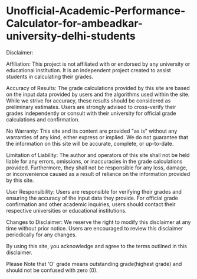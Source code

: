 # Unofficial-Academic-Performance-Calculator-for-ambeadkar-university-delhi-students

Disclaimer:

Affiliation: This project is not affiliated with or endorsed by any university or educational institution. It is an independent project created to assist students in calculating their grades.

Accuracy of Results: The grade calculations provided by this site are based on the input data provided by users and the algorithms used within the site. While we strive for accuracy, these results should be considered as preliminary estimates. Users are strongly advised to cross-verify their grades independently or consult with their university for official grade calculations and confirmation.

No Warranty: This site and its content are provided "as is" without any warranties of any kind, either express or implied. We do not guarantee that the information on this site will be accurate, complete, or up-to-date.

Limitation of Liability: The author and operators of this site shall not be held liable for any errors, omissions, or inaccuracies in the grade calculations provided. Furthermore, they shall not be responsible for any loss, damage, or inconvenience caused as a result of reliance on the information provided by this site.

User Responsibility: Users are responsible for verifying their grades and ensuring the accuracy of the input data they provide. For official grade confirmation and other academic inquiries, users should contact their respective universities or educational institutions.

Changes to Disclaimer: We reserve the right to modify this disclaimer at any time without prior notice. Users are encouraged to review this disclaimer periodically for any changes.

By using this site, you acknowledge and agree to the terms outlined in this disclaimer.

Please Note that 'O' grade means outstanding grade(highest grade) and should not be confused with zero (0).
